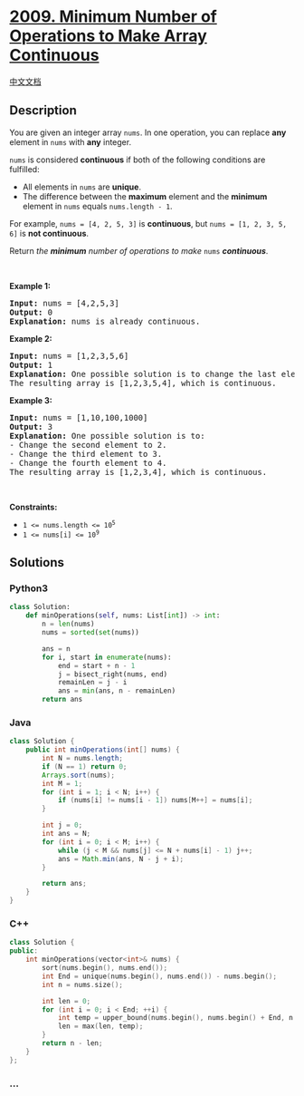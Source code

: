 # [2009. Minimum Number of Operations to Make Array Continuous](https://leetcode.com/problems/minimum-number-of-operations-to-make-array-continuous)

[中文文档](/solution/2000-2099/2009.Minimum%20Number%20of%20Operations%20to%20Make%20Array%20Continuous/README.md)

## Description

<p>You are given an integer array <code>nums</code>. In one operation, you can replace <strong>any</strong> element in <code>nums</code> with <strong>any</strong> integer.</p>

<p><code>nums</code> is considered <strong>continuous</strong> if both of the following conditions are fulfilled:</p>

<ul>
	<li>All elements in <code>nums</code> are <strong>unique</strong>.</li>
	<li>The difference between the <strong>maximum</strong> element and the <strong>minimum</strong> element in <code>nums</code> equals <code>nums.length - 1</code>.</li>
</ul>

<p>For example, <code>nums = [4, 2, 5, 3]</code> is <strong>continuous</strong>, but <code>nums = [1, 2, 3, 5, 6]</code> is <strong>not continuous</strong>.</p>

<p>Return <em>the <strong>minimum</strong> number of operations to make </em><code>nums</code><em> </em><strong><em>continuous</em></strong>.</p>

<p>&nbsp;</p>
<p><strong class="example">Example 1:</strong></p>

<pre>
<strong>Input:</strong> nums = [4,2,5,3]
<strong>Output:</strong> 0
<strong>Explanation:</strong>&nbsp;nums is already continuous.
</pre>

<p><strong class="example">Example 2:</strong></p>

<pre>
<strong>Input:</strong> nums = [1,2,3,5,6]
<strong>Output:</strong> 1
<strong>Explanation:</strong>&nbsp;One possible solution is to change the last element to 4.
The resulting array is [1,2,3,5,4], which is continuous.
</pre>

<p><strong class="example">Example 3:</strong></p>

<pre>
<strong>Input:</strong> nums = [1,10,100,1000]
<strong>Output:</strong> 3
<strong>Explanation:</strong>&nbsp;One possible solution is to:
- Change the second element to 2.
- Change the third element to 3.
- Change the fourth element to 4.
The resulting array is [1,2,3,4], which is continuous.
</pre>

<p>&nbsp;</p>
<p><strong>Constraints:</strong></p>

<ul>
	<li><code>1 &lt;= nums.length &lt;= 10<sup>5</sup></code></li>
	<li><code>1 &lt;= nums[i] &lt;= 10<sup>9</sup></code></li>
</ul>

## Solutions

<!-- tabs:start -->

### **Python3**

```python
class Solution:
    def minOperations(self, nums: List[int]) -> int:
        n = len(nums)
        nums = sorted(set(nums))

        ans = n
        for i, start in enumerate(nums):
            end = start + n - 1
            j = bisect_right(nums, end)
            remainLen = j - i
            ans = min(ans, n - remainLen)
        return ans
```

### **Java**

```java
class Solution {
    public int minOperations(int[] nums) {
        int N = nums.length;
        if (N == 1) return 0;
        Arrays.sort(nums);
        int M = 1;
        for (int i = 1; i < N; i++) {
            if (nums[i] != nums[i - 1]) nums[M++] = nums[i];
        }

        int j = 0;
        int ans = N;
        for (int i = 0; i < M; i++) {
            while (j < M && nums[j] <= N + nums[i] - 1) j++;
            ans = Math.min(ans, N - j + i);
        }

        return ans;
    }
}
```

### **C++**

```cpp
class Solution {
public:
    int minOperations(vector<int>& nums) {
        sort(nums.begin(), nums.end());
        int End = unique(nums.begin(), nums.end()) - nums.begin();
        int n = nums.size();

        int len = 0;
        for (int i = 0; i < End; ++i) {
            int temp = upper_bound(nums.begin(), nums.begin() + End, n + nums[i] - 1) - nums.begin() - i;
            len = max(len, temp);
        }
        return n - len;
    }
};
```

### **...**

```

```

<!-- tabs:end -->
